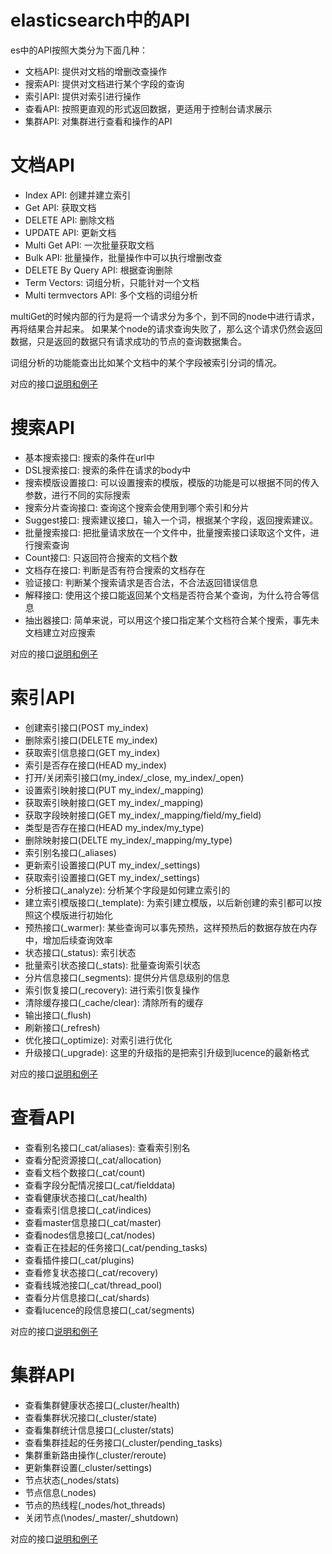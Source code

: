# elasticsearch中的API

es中的API按照大类分为下面几种：

* 文档API: 提供对文档的增删改查操作
* 搜索API: 提供对文档进行某个字段的查询
* 索引API: 提供对索引进行操作
* 查看API: 按照更直观的形式返回数据，更适用于控制台请求展示
* 集群API: 对集群进行查看和操作的API

# 文档API

* Index API: 创建并建立索引
* Get API: 获取文档
* DELETE API: 删除文档
* UPDATE API: 更新文档
* Multi Get API: 一次批量获取文档
* Bulk API: 批量操作，批量操作中可以执行增删改查
* DELETE By Query API: 根据查询删除
* Term Vectors: 词组分析，只能针对一个文档
* Multi termvectors API: 多个文档的词组分析


multiGet的时候内部的行为是将一个请求分为多个，到不同的node中进行请求，再将结果合并起来。
如果某个node的请求查询失败了，那么这个请求仍然会返回数据，只是返回的数据只有请求成功的节点的查询数据集合。

词组分析的功能能查出比如某个文档中的某个字段被索引分词的情况。

对应的接口[说明和例子](https://www.elastic.co/guide/en/elasticsearch/reference/current/docs.html)

# 搜索API

* 基本搜索接口: 搜索的条件在url中
* DSL搜索接口: 搜索的条件在请求的body中
* 搜索模版设置接口: 可以设置搜索的模版，模版的功能是可以根据不同的传入参数，进行不同的实际搜索
* 搜索分片查询接口: 查询这个搜索会使用到哪个索引和分片
* Suggest接口: 搜索建议接口，输入一个词，根据某个字段，返回搜索建议。
* 批量搜索接口: 把批量请求放在一个文件中，批量搜索接口读取这个文件，进行搜索查询
* Count接口: 只返回符合搜索的文档个数
* 文档存在接口: 判断是否有符合搜索的文档存在
* 验证接口: 判断某个搜索请求是否合法，不合法返回错误信息
* 解释接口: 使用这个接口能返回某个文档是否符合某个查询，为什么符合等信息
* 抽出器接口: 简单来说，可以用这个接口指定某个文档符合某个搜索，事先未文档建立对应搜索

对应的接口[说明和例子](https://www.elastic.co/guide/en/elasticsearch/reference/current/search.html)

# 索引API

* 创建索引接口(POST my_index)
* 删除索引接口(DELETE my_index)
* 获取索引信息接口(GET my_index)
* 索引是否存在接口(HEAD my_index)
* 打开/关闭索引接口(my_index/\_close, my_index/\_open)
* 设置索引映射接口(PUT my_index/\_mapping)
* 获取索引映射接口(GET my_index/\_mapping)
* 获取字段映射接口(GET my_index/\_mapping/field/my_field)
* 类型是否存在接口(HEAD my_index/my_type)
* 删除映射接口(DELTE my_index/\_mapping/my_type)
* 索引别名接口(\_aliases)
* 更新索引设置接口(PUT my_index/\_settings)
* 获取索引设置接口(GET my_index/\_settings)
* 分析接口(\_analyze): 分析某个字段是如何建立索引的
* 建立索引模版接口(\_template): 为索引建立模版，以后新创建的索引都可以按照这个模版进行初始化
* 预热接口(\_warmer): 某些查询可以事先预热，这样预热后的数据存放在内存中，增加后续查询效率
* 状态接口(\_status): 索引状态
* 批量索引状态接口(\_stats): 批量查询索引状态
* 分片信息接口(\_segments): 提供分片信息级别的信息
* 索引恢复接口(\_recovery): 进行索引恢复操作
* 清除缓存接口(\_cache/clear): 清除所有的缓存
* 输出接口(\_flush)
* 刷新接口(\_refresh)
* 优化接口(\_optimize): 对索引进行优化
* 升级接口(\_upgrade): 这里的升级指的是把索引升级到lucence的最新格式

对应的接口[说明和例子](https://www.elastic.co/guide/en/elasticsearch/reference/current/indices.html)

# 查看API

* 查看别名接口(\_cat/aliases): 查看索引别名
* 查看分配资源接口(\_cat/allocation)
* 查看文档个数接口(\_cat/count)
* 查看字段分配情况接口(\_cat/fielddata)
* 查看健康状态接口(\_cat/health)
* 查看索引信息接口(\_cat/indices)
* 查看master信息接口(\_cat/master)
* 查看nodes信息接口(\_cat/nodes)
* 查看正在挂起的任务接口(\_cat/pending_tasks)
* 查看插件接口(\_cat/plugins)
* 查看修复状态接口(\_cat/recovery)
* 查看线城池接口(\_cat/thread_pool)
* 查看分片信息接口(\_cat/shards)
* 查看lucence的段信息接口(\_cat/segments)

对应的接口[说明和例子](https://www.elastic.co/guide/en/elasticsearch/reference/current/cat.html)

# 集群API

* 查看集群健康状态接口(\_cluster/health)
* 查看集群状况接口(\_cluster/state)
* 查看集群统计信息接口(\_cluster/stats)
* 查看集群挂起的任务接口(\_cluster/pending_tasks)
* 集群重新路由操作(\_cluster/reroute)
* 更新集群设置(\_cluster/settings)
* 节点状态(\_nodes/stats)
* 节点信息(\_nodes)
* 节点的热线程(\_nodes/hot_threads)
* 关闭节点(\nodes/\_master/\_shutdown)

对应的接口[说明和例子](https://www.elastic.co/guide/en/elasticsearch/reference/current/cluster.html)
